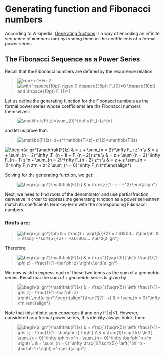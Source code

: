 # Generating function and Fibonacci numbers

According to Wikipedia, [Generating fuctions](https://en.wikipedia.org/wiki/Generating_function) is a way of encoding an infinite sequence of numbers (an) by treating them as the coefficients of a formal power series.

## The Fibonacci Sequence as a Power Series

Recall that the Fibonacci numbers are defined by the recurrence relation <br>
><img src="https://latex.codecogs.com/svg.image?F_{n}=F_{n-1}&plus;F_{n-2}" title="Fn=Fn-1+Fn-2" />
><img src="https://latex.codecogs.com/svg.image?with&space;\hspace{10pt}&space;n\geq&space;0&space;\hspace{35pt}&space;F_{0}=0&space;\hspace{10pt}&space;and&space;\hspace{10pt}&space;F_{1}=1" title="with \hspace{10pt} n\geq 0 \hspace{35pt} F_{0}=0 \hspace{10pt} and \hspace{10pt} F_{1}=1" />

Let us define the generating function for the Fibonacci numbers as the formal power series whose coefficients are the Fibonacci numbers themselves:
><img src="https://latex.codecogs.com/svg.image?\mathfrak{F}(z)=\sum_{0}^{\infty}F_{n}z^{n}" title="\mathfrak{F}(z)=\sum_{0}^{\infty}F_{n}z^{n}" />
and let us prove that: 
><img src="https://latex.codecogs.com/svg.image?\mathfrak{F}(z)=z&plus;z\mathfrak{F}(z)&plus;z^{2}\mathfrak{F}(z)" title="\mathbb{F}(z)=z+z*\mathbb{F}(z)+z^{2}*\mathbb{F}(z)" />
<img src="https://latex.codecogs.com/svg.image?\begin{align*}\mathfrak{F}(z)&space;&space;&space;&space;&&space;=&space;z&space;&plus;&space;\sum_{n&space;=&space;2}^\infty&space;F_n&space;z^n&space;\\&space;&space;&space;&space;&&space;=&space;z&space;&plus;&space;\sum_{n&space;=&space;2}^\infty&space;(F_{n&space;-&space;1}&space;&plus;&space;F_{n&space;-&space;2})&space;z^n&space;\\&space;&space;&space;&space;&&space;=&space;z&space;&plus;&space;\sum_{n&space;=&space;2}^\infty&space;F_{n&space;-&space;1}&space;z^n&space;&plus;&space;\sum_{n&space;=&space;2}^\infty&space;F_{n&space;-&space;2}&space;z^n&space;\\&space;&space;&space;&space;&&space;=&space;z&space;&plus;&space;z&space;\sum_{n&space;=&space;1}^\infty&space;F_n&space;z^n&space;&plus;&space;z^2&space;\sum_{n&space;=&space;0}^\infty&space;F_n&space;z^n\end{align*}" title="\begin{align*}\mathfrak{F}(z) & = z + \sum_{n = 2}^\infty F_n z^n \\ & = z + \sum_{n = 2}^\infty (F_{n - 1} + F_{n - 2}) z^n \\ & = z + \sum_{n = 2}^\infty F_{n - 1} z^n + \sum_{n = 2}^\infty F_{n - 2} z^n \\ & = z + z \sum_{n = 1}^\infty F_n z^n + z^2 \sum_{n = 0}^\infty F_n z^n\end{align*}" />

Solving for the generating function, we get:
  
><img src="https://latex.codecogs.com/svg.image?\begin{align*}\mathfrak{F}(z)&space;&space;&space;&space;&&space;=&space;\frac{z}{1&space;-&space;z&space;-&space;z^2}.\end{align*}" title="\begin{align*}\mathfrak{F}(z) & = \frac{z}{1 - z - z^2}.\end{align*}" />

Next, we need to find roots of the denominator and use partial fraction derivative in order to express the generating function as a power seriesthen match its coefficients term-by-term with the corresponding Fibonacci numbers.

### Roots are: 
><img src="https://latex.codecogs.com/svg.image?\begin{align*}\phi&space;&space;&space;&space;&&space;=&space;\frac{1&space;&plus;&space;\sqrt{5}}{2}&space;=&space;1.61803...&space;\\\bar\phi&space;&space;&space;&space;&&space;=&space;\frac{1&space;-&space;\sqrt{5}}{2}&space;=&space;-0.61803...&space;\\\end{align*}" title="\begin{align*}\phi & = \frac{1 + \sqrt{5}}{2} = 1.61803... \\\bar\phi & = \frac{1 - \sqrt{5}}{2} = -0.61803... \\\end{align*}" />

Therefore:
><img src="https://latex.codecogs.com/svg.image?\begin{align*}\mathfrak{F}(x)&space;&space;&space;&space;&&space;=&space;\frac{1}{\sqrt{5}}&space;\left(&space;\frac{1}{1&space;-\phi&space;z}&space;-&space;\frac{1}{1&space;-\bar\phi&space;z}&space;\right).\end{align*}" title="\begin{align*}\mathfrak{F}(x) & = \frac{1}{\sqrt{5}} \left( \frac{1}{1 -\phi z} - \frac{1}{1 -\bar\phi z} \right).\end{align*}" />

We now wish to express each of these two terms as the sum of a geometric series. Recall that the sum of a geometric series is given by
><img src="https://latex.codecogs.com/svg.image?\begin{align*}\frac{1}{1&space;-&space;x}&space;&space;&space;&space;&&space;=&space;\sum_{n&space;=&space;0}^\infty&space;x^n.\end{align*}" title="\begin{align*}\mathfrak{F}(x) & = \frac{1}{\sqrt{5}} \left( \frac{1}{1 -\phi z} - \frac{1}{1 -\bar\phi z} \right).\end{align*}\begin{align*}\frac{1}{1 - x} & = \sum_{n = 0}^\infty x^n.\end{align*}" />
Note that this infinite sum converges if and only if |x|<1. However, considered as a formal power series, this identity always holds, then:
><img src="https://latex.codecogs.com/svg.image?\begin{align*}\mathfrak{F}(x)&space;&space;&space;&space;&&space;=&space;\frac{1}{\sqrt{5}}&space;\left(&space;\frac{1}{1&space;-&space;\phi&space;z}&space;-&space;\frac{1}{1&space;-&space;\bar\phi&space;z}&space;\right)&space;\\&space;&space;&space;&space;&&space;=&space;\frac{1}{\sqrt{5}}&space;\left(&space;\sum_{n&space;=&space;0}^\infty&space;\phi^n&space;x^n&space;-&space;\sum_{n&space;=&space;0}^\infty&space;\bar\phi^n&space;x^n&space;\right)&space;&space;&space;\\&space;&space;&space;&space;&&space;=&space;\sum_{n&space;=&space;0}^\infty&space;\frac{1}{\sqrt{5}}&space;\left(&space;\phi^n&space;-&space;\bar\phi^n&space;\right)&space;x^n.\end{align*}" title="\begin{align*}\mathfrak{F}(x) & = \frac{1}{\sqrt{5}} \left( \frac{1}{1 - \phi z} - \frac{1}{1 - \bar\phi z} \right) \\ & = \frac{1}{\sqrt{5}} \left( \sum_{n = 0}^\infty \phi^n x^n - \sum_{n = 0}^\infty \bar\phi^n x^n \right) \\ & = \sum_{n = 0}^\infty \frac{1}{\sqrt{5}} \left( \phi^n - \bar\phi^n \right) x^n.\end{align*}" />
